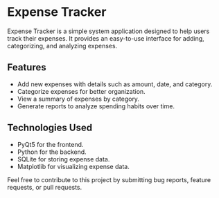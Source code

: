 # Expense Tracker

Expense Tracker is a simple system application designed to help users track their expenses. It provides an easy-to-use interface for adding, categorizing, and analyzing expenses.

## Features

- Add new expenses with details such as amount, date, and category.
- Categorize expenses for better organization.
- View a summary of expenses by category.
- Generate reports to analyze spending habits over time.

## Technologies Used

- PyQt5 for the frontend.
- Python for the backend.
- SQLite for storing expense data.
- Matplotlib for visualizing expense data.


Feel free to contribute to this project by submitting bug reports, feature requests, or pull requests.
